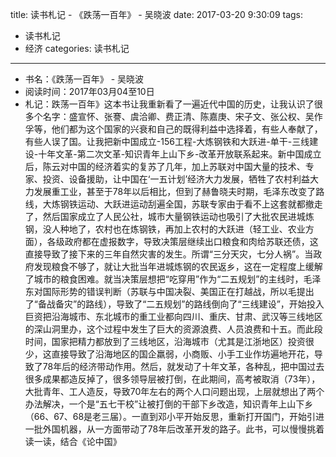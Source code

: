 title: 读书札记 - 《跌荡一百年》 - 吴晓波
date: 2017-03-20 9:30:09
tags: 
- 读书札记
- 经济
categories: 读书札记

----------
* 书名：《跌荡一百年》 - 吴晓波
* 阅读时间：2017年03月04至10日
* 札记：跌荡一百年》这本书让我重新看了一遍近代中国的历史，让我认识了很多个名字：盛宣怀、张謇、虞洽卿、费正清、陈嘉庚、宋子文、张公权、吴作孚等，他们都为这个国家的兴衰和自己的既得利益中选择着，有些人奉献了，有些人误了国。让我把新中国成立-156工程-大炼钢铁和大跃进-单干-三线建设-十年文革-第二次文革-知识青年上山下乡-改革开放联系起来。新中国成立后，陈云对中国的经济着实的复苏了几年，加上苏联对中国大量的技术、专家、投资、设备援助，让中国在‘一五计划’经济大力发展，牺牲了农村利益大力发展重工业，甚至于78年以后相比，但到了赫鲁晓夫时期，毛泽东改变了路线，大炼钢铁运动、大跃进运动刮遍全国，苏联专家由于看不上这套就都撤走了，然后国家成立了人民公社，城市大量钢铁运动也吸引了大批农民进城炼钢，没人种地了，农村也在炼钢铁，再加上农村的大跃进（轻工业、农业方面），各级政府都在虚报数字，导致决策层继续出口粮食和肉给苏联还债，这直接导致了接下来的三年自然灾害的发生。所谓“三分天灾，七分人祸”。当政府发现粮食不够了，就让大批当年进城炼钢的农民返乡，这在一定程度上缓解了城市的粮食困难。就当决策层想把“吃穿用”作为“二五规划”的主线时，毛泽东对国际形势的错误判断（苏联与中国决裂、美国正在打越战，所以毛提出了“备战备灾”的路线），导致了“二五规划”的路线倒向了“三线建设”，开始投入巨资把沿海城市、东北城市的重工业都向四川、重庆、甘肃、武汉等三线地区的深山洞里办，这个过程中发生了巨大的资源浪费、人员浪费和十五。而此段时间，国家把精力都放到了三线地区，沿海城市（尤其是江浙地区）投资很少，这直接导致了沿海地区的国企羸弱，小商贩、小手工业作坊遍地开花，导致了78年后的经济带动作用。然后，就发动了十年文革，各种乱，把中国过去很多成果都造反掉了，很多领导层被打倒，在此期间，高考被取消（73年），大批青年、工人造反，导致70年左右的两个人口问题出现，上层就想出了两个办法解决，一个是“五七干校”让被打倒的干部下乡改造，知识青年上山下乡（66、67、68是老三届）。一直到邓小平开始反思，重新打开国门，开始引进一批外国机器，从一方面带动了78年后改革开发的路子。此书，可以慢慢挑着读一读，结合《论中国》

